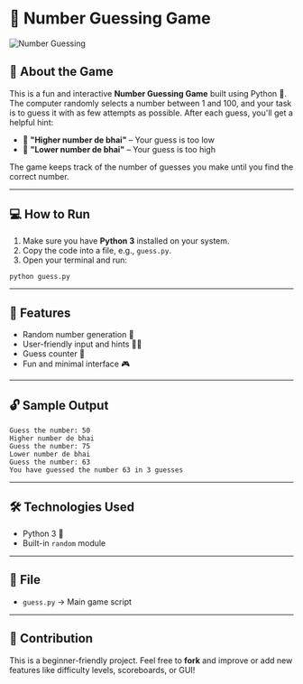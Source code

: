 # 🎯 Number Guessing Game

![Number Guessing](https://i.ytimg.com/vi/14UD5JT6dnE/maxresdefault.jpg)

## 🧠 About the Game

This is a fun and interactive **Number Guessing Game** built using Python 🐍.  
The computer randomly selects a number between 1 and 100, and your task is to guess it with as few attempts as possible. After each guess, you'll get a helpful hint:

- 🔼 **"Higher number de bhai"** – Your guess is too low  
- 🔽 **"Lower number de bhai"** – Your guess is too high  

The game keeps track of the number of guesses you make until you find the correct number.

---

## 💻 How to Run

1. Make sure you have **Python 3** installed on your system.
2. Copy the code into a file, e.g., `guess.py`.
3. Open your terminal and run:

```bash
python guess.py
```

---

## 📌 Features

- Random number generation 🎲  
- User-friendly input and hints 🙋‍♂️  
- Guess counter 🧮  
- Fun and minimal interface 🎮  

---

## 🔓 Sample Output

```
Guess the number: 50
Higher number de bhai
Guess the number: 75
Lower number de bhai
Guess the number: 63
You have guessed the number 63 in 3 guesses
```

---

## 🛠 Technologies Used

- Python 3 🐍
- Built-in `random` module

---

## 📁 File

- `guess.py` → Main game script

---

## 🙌 Contribution

This is a beginner-friendly project. Feel free to **fork** and improve or add new features like difficulty levels, scoreboards, or GUI!
